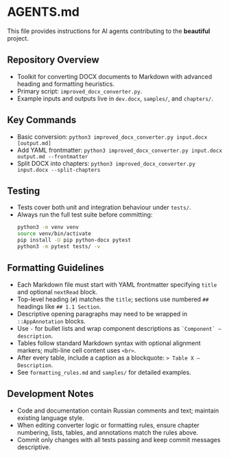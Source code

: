 # AGENTS.md

This file provides instructions for AI agents contributing to the **beautiful** project.

## Repository Overview
- Toolkit for converting DOCX documents to Markdown with advanced heading and formatting heuristics.
- Primary script: `improved_docx_converter.py`.
- Example inputs and outputs live in `dev.docx`, `samples/`, and `chapters/`.

## Key Commands
- Basic conversion: `python3 improved_docx_converter.py input.docx [output.md]`
- Add YAML frontmatter: `python3 improved_docx_converter.py input.docx output.md --frontmatter`
- Split DOCX into chapters: `python3 improved_docx_converter.py input.docx --split-chapters`

## Testing
- Tests cover both unit and integration behaviour under `tests/`.
- Always run the full test suite before committing:
  ```bash
  python3 -m venv venv
  source venv/bin/activate
  pip install -U pip python-docx pytest
  python3 -m pytest tests/ -v
  ```

## Formatting Guidelines
- Each Markdown file must start with YAML frontmatter specifying `title` and optional `nextRead` block.
- Top-level heading (`#`) matches the `title`; sections use numbered `##` headings like `## 1.1 Section`.
- Descriptive opening paragraphs may need to be wrapped in `::AppAnnotation` blocks.
- Use `-` for bullet lists and wrap component descriptions as `` `Component` — description ``.
- Tables follow standard Markdown syntax with optional alignment markers; multi-line cell content uses `<br>`.
- After every table, include a caption as a blockquote: `> Table X – Description`.
- See `formatting_rules.md` and `samples/` for detailed examples.

## Development Notes
- Code and documentation contain Russian comments and text; maintain existing language style.
- When editing converter logic or formatting rules, ensure chapter numbering, lists, tables, and annotations match the rules above.
- Commit only changes with all tests passing and keep commit messages descriptive.

